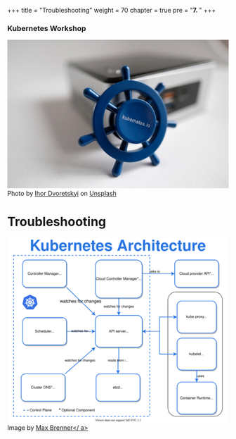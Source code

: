 +++
title = "Troubleshooting"
weight = 70
chapter = true
pre = "<b>7. </b>"
+++

### Kubernetes Workshop
![Kubernetes](images/ihor-dvoretskyi0-unsplash.jpg?classes=border)
Photo by <a href="https://unsplash.com/@ihor_dvoretskyi?utm_source=unsplash&utm_medium=referral&utm_content=creditCopyText">Ihor Dvoretskyi</a> on <a href="https://unsplash.com/collections/4540457/kubernetes?utm_source=unsplash&utm_medium=referral&utm_content=creditCopyText">Unsplash</a>
# Troubleshooting


![Troubleshooting](images/k8s-architecture.svg?classes=border)
Image by <a href="https://brennerm.github.io/posts/kubernetes-overview-diagrams.html&utm_content=creditCopyText">Max Brenner</ a>
